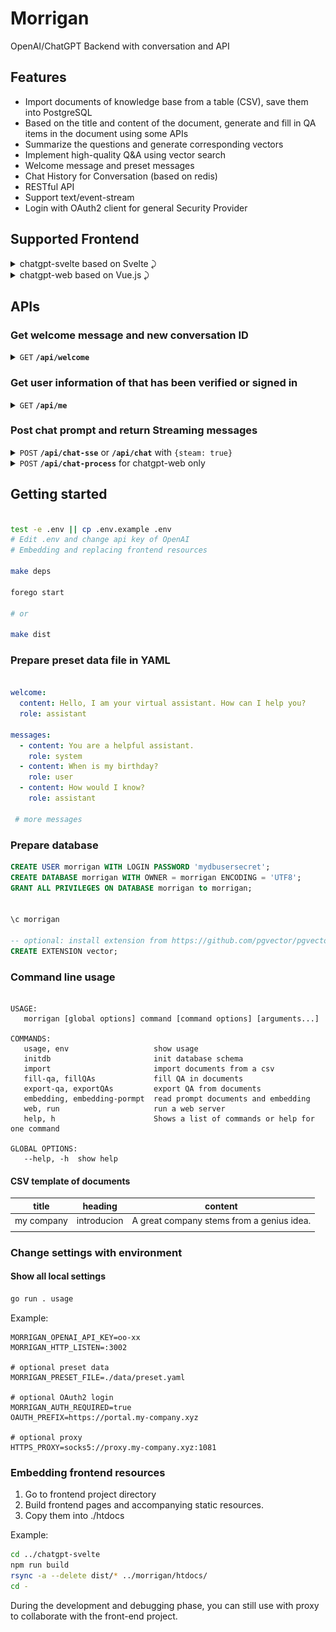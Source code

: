 # Morrigan

OpenAI/ChatGPT Backend with conversation and API

## Features
 - Import documents of knowledge base from a table (CSV), save them into PostgreSQL
 - Based on the title and content of the document, generate and fill in QA items in the document using some APIs
 - Summarize the questions and generate corresponding vectors
 - Implement high-quality Q&A using vector search
 - Welcome message and preset messages
 - Chat History for Conversation (based on redis)
 - RESTful API
 - Support text/event-stream
 - Login with OAuth2 client for general Security Provider

## Supported Frontend

<details>
 <summary>chatgpt-svelte based on Svelte  ⤸</summary>

 ![chatgpt-svelte](./docs/screen-svelte-s.png)

> forked: https://github.com/liut/chatgpt-svelte

</details>

<details>
 <summary>chatgpt-web based on Vue.js  ⤸</summary>

 ![chatgpt-web](./docs/screen-web-s.png)

> forked: https://github.com/liut/chatgpt-web

</details>


## APIs

### Get welcome message and new conversation ID

<details>
 <summary><code>GET</code> <code><b>/api/welcome</b></code></summary>

##### Parameters

> None

##### Responses

> | http code     | content-type                      | response                                           |
> |---------------|-----------------------------------|---------------------------------------------------------------------|
> | `200`         | `application/json`        | `{"message": "welcome message", "id": "new-cid"}`                                         |


</details>

### Get user information of that has been verified or signed in

<details>
 <summary><code>GET</code> <code><b>/api/me</b></code></summary>

##### Parameters

> None

##### Responses

> | http code     | content-type                      | response                                           |
> |---------------|-----------------------------------|---------------------------------------------------------------------|
> | `200`         | `application/json`        | `{"data": {"avatar": "", "name": "name", "uid": "uid"}}`                                         |
> | `401`         | `application/json`        | `{"error": "", "message": ""}`                                         |


</details>

### Post chat prompt and return Streaming messages

<details>
 <summary><code>POST</code> <code><b>/api/chat-sse</b></code> or <code><b>/api/chat</b></code> with <code>{steam: true}</code></summary>

##### Parameters

> | name       |  type     | data type      | description                         |
> |------------|-----------|----------------|-------------------------------------|
> | `csid`     |  optional | string       | conversation ID        |
> | `prompt`   |  required | string       | message for ask        |
> | `stream`   |  optional |  bool        | enable event-steam, force on <code><b>/api/chat-sse</b></code>       |


##### Responses

> | http code     | content-type               | response                                           |
> |---------------|----------------------------|----------------------------------------------------|
> | `200`         | `text/event-stream`        | `{"delta": "message fragments", "id": "conversation ID"}`                                          |
> | `401`         | `application/json`        | `{"status": "Unauthorized", "message": ""}`                                         |


</details>

<details>
 <summary><code>POST</code> <code><b>/api/chat-process</b></code> for chatgpt-web only</summary>

##### Parameters

> | name        |  type     | data type      | description                         |
> |-------------|-----------|----------------|-------------------------------------|
> | `prompt`    | required  |    string      | message for ask        |
> | `options`   | optional  |    object      | <code>{ conversationId: "" }</code>    |


##### Responses

> | http code     | content-type                    | response                                           |
> |---------------|---------------------------------|-----------------------------------------------------|
> | `200`         | `application/octet-stream`      | `{"delta": "message fragments", "text": "message", "conversationId": ""}`                                          |
> | `401`         | `application/json`        | `{"status": "Unauthorized", "message": ""}`                                         |


</details>

## Getting started

```bash

test -e .env || cp .env.example .env
# Edit .env and change api key of OpenAI
# Embedding and replacing frontend resources

make deps

forego start

# or

make dist


```

### Prepare preset data file in YAML

```yaml

welcome:
  content: Hello, I am your virtual assistant. How can I help you?
  role: assistant

messages:
  - content: You are a helpful assistant.
    role: system
  - content: When is my birthday?
    role: user
  - content: How would I know?
    role: assistant

 # more messages

```

### Prepare database

```sql
CREATE USER morrigan WITH LOGIN PASSWORD 'mydbusersecret';
CREATE DATABASE morrigan WITH OWNER = morrigan ENCODING = 'UTF8';
GRANT ALL PRIVILEGES ON DATABASE morrigan to morrigan;


\c morrigan

-- optional: install extension from https://github.com/pgvector/pgvector
CREATE EXTENSION vector;

```

### Command line usage

```plan

USAGE:
   morrigan [global options] command [command options] [arguments...]

COMMANDS:
   usage, env                   show usage
   initdb                       init database schema
   import                       import documents from a csv
   fill-qa, fillQAs             fill QA in documents
   export-qa, exportQAs         export QA from documents
   embedding, embedding-pormpt  read prompt documents and embedding
   web, run                     run a web server
   help, h                      Shows a list of commands or help for one command

GLOBAL OPTIONS:
   --help, -h  show help

```

#### CSV template of documents

| title      | heading     | content                                   |
|------------|-------------|-------------------------------------------|
| my company | introducion | A great company stems from a genius idea. |
|            |             |                                           |


### Change settings with environment

#### Show all local settings
```bash
go run . usage
```

Example:

```plan
MORRIGAN_OPENAI_API_KEY=oo-xx
MORRIGAN_HTTP_LISTEN=:3002

# optional preset data
MORRIGAN_PRESET_FILE=./data/preset.yaml

# optional OAuth2 login
MORRIGAN_AUTH_REQUIRED=true
OAUTH_PREFIX=https://portal.my-company.xyz

# optional proxy
HTTPS_PROXY=socks5://proxy.my-company.xyz:1081
```

### Embedding frontend resources

1. Go to frontend project directory
2. Build frontend pages and accompanying static resources.
3. Copy them into ./htdocs

Example:

```bash
cd ../chatgpt-svelte
npm run build
rsync -a --delete dist/* ../morrigan/htdocs/
cd -
```

During the development and debugging phase, you can still use with proxy to collaborate with the front-end project.

